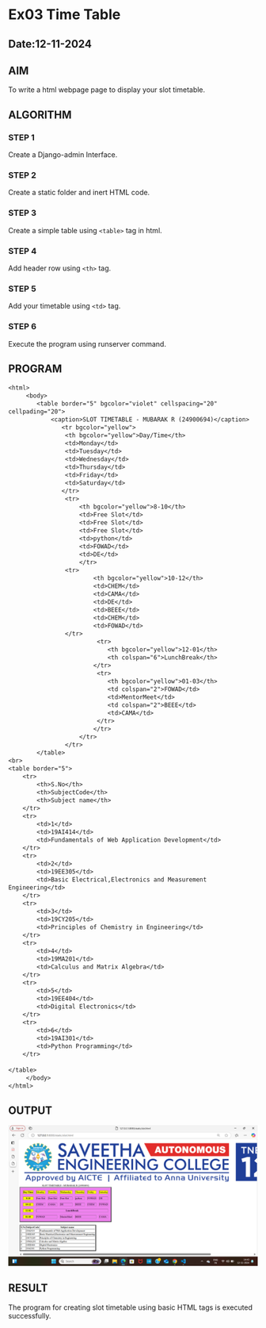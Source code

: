 # Ex03 Time Table
## Date:12-11-2024

## AIM
To write a html webpage page to display your slot timetable.

## ALGORITHM
### STEP 1
Create a Django-admin Interface.

### STEP 2
Create a static folder and inert HTML code.

### STEP 3
Create a simple table using ```<table>``` tag in html.

### STEP 4
Add header row using ```<th>``` tag.

### STEP 5
Add your timetable using ```<td>``` tag.

### STEP 6
Execute the program using runserver command.

## PROGRAM
```
<html>
     <body>
        <table border="5" bgcolor="violet" cellspacing="20" cellpading="20">
            <caption>SLOT TIMETABLE - MUBARAK R (24900694)</caption>
               <tr bgcolor="yellow"> 
                <th bgcolor="yellow">Day/Time</th>
                <td>Monday</td>
                <td>Tuesday</td>
                <td>Wednesday</td>
                <td>Thursday</td>
                <td>Friday</td>
                <td>Saturday</td>
               </tr> 
                <tr>
                    <th bgcolor="yellow">8-10</th>
                    <td>Free Slot</td>
                    <td>Free Slot</td>
                    <td>Free Slot</td>
                    <td>python</td>
                    <td>FOWAD</td>
                    <td>DE</td>
                    </tr>
                <tr>
                        <th bgcolor="yellow">10-12</th>
                        <td>CHEM</td>
                        <td>CAMA</td>
                        <td>DE</td>
                        <td>BEEE</td>
                        <td>CHEM</td>
                        <td>FOWAD</td>
                </tr>
                         <tr>
                            <th bgcolor="yellow">12-01</th>
                            <th colspan="6">LunchBreak</th>
                        </tr>
                         <tr>
                            <th bgcolor="yellow">01-03</th>
                            <td colspan="2">FOWAD</td>
                            <td>MentorMeet</td>
                            <td colspan="2">BEEE</td>
                            <td>CAMA</td>
                         </tr>
                        </tr>
                    </tr>
                </tr>
        </table>
<br>
<table border="5">
    <tr>
        <th>S.No</th>
        <th>SubjectCode</th>
        <th>Subject name</th>
    </tr>
    <tr>
        <td>1</td>
        <td>19AI414</td>
        <td>Fundamentals of Web Application Development</td>
    </tr>
    <tr>
        <td>2</td>
        <td>19EE305</td>
        <td>Basic Electrical,Electronics and Measurement Engineering</td>
    </tr>
    <tr>
        <td>3</td>
        <td>19CY205</td>
        <td>Principles of Chemistry in Engineering</td>
    </tr>
    <tr>
        <td>4</td>
        <td>19MA201</td>
        <td>Calculus and Matrix Algebra</td>
    </tr>
    <tr>
        <td>5</td>
        <td>19EE404</td>
        <td>Digital Electronics</td>
    </tr>
    <tr>
        <td>6</td>
        <td>19AI301</td>
        <td>Python Programming</td>
    </tr>
    
</table>
     </body>
</html>
```
## OUTPUT
![alt text](<Screenshot (60).png>)

## RESULT
The program for creating slot timetable using basic HTML tags is executed successfully.

